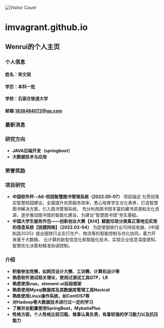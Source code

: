 ![Visitor Count](https://profile-counter.glitch.me/imvagrant/count.svg)
# imvagrant.github.io
## Wenrui的个人主页
### 个人信息
#### 姓名：宋文锐
#### 学历：本科一批
#### 学校：石家庄铁道大学
#### 邮箱:1838484072@qq.com

### 最新消息

### 研究方向
- **JAVA后端开发（springboot）**
- **大数据技术与应用**
### 荣誉奖励

### 项目研究
- **中国软件杯--A6-校园智慧图书管理系统（2022.05-07）**
项目描述
为贯彻落实智慧校园建设，全面提升优质服务效率，悉心培育学生文化素养，打造智慧图书解决方案，引入图书管理系统，
充分利用图书馆丰富的藏书资源和文化资源，逐步推动图书馆的智能化建设，为建设“智慧图书馆”夯实基础。
- **中国大学生服务外包——创新创业大赛【A14】赋能垃圾分类真正落地见实效的信息系统【锐捷网络】（2022.02-04）**
为促使钢铁行业可持续发展，《中国制造2025》提出钢铁行业实行生产、物流等的智能控制与优化协同，着力开发基于大数据、
云计算的新型信息化和智能化技术，实现企业信息深度感知、智慧优化决策和精准协调控制。

### 介绍
- **积极参加竞赛，如网页设计大赛、工训赛、计算机设计等**
- **熟悉软件测试相关理论，使用过测试工具QTP，LR**
- **熟悉使用vue，element-ui前段框架**
- **熟悉使用Mysql数据库及其数据库管理工具Navicat**
- **熟练使用Linux操作系统，如CentOS7等**
- **对Hadoop等大数据技术进行过一定的学习**
- **了解并会配置使用SpringBoot，MybatisPlus**
- **性格方面，个人性格比较沉稳，做事认真负责，有着较强的学习能力以及抗压能力**
